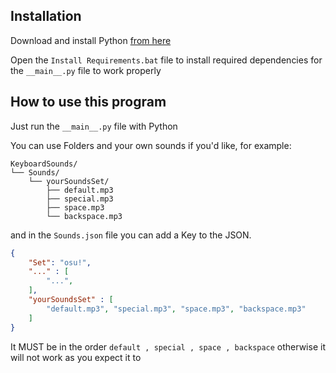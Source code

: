 ## Installation

Download and install Python [from here](https://www.python.org/ftp/python/3.12.6/python-3.12.6-amd64.exe)

Open the `Install Requirements.bat` file to install required dependencies for the `__main__.py` file to work properly

## How to use this program

Just run the `__main__.py` file with Python

You can use Folders and your own sounds if you'd like, for example:
```
KeyboardSounds/
└── Sounds/
    └── yourSoundsSet/
        ├── default.mp3
        ├── special.mp3
        ├── space.mp3
        └── backspace.mp3
```

and in the `Sounds.json` file you can add a Key to the JSON.

```json
{
    "Set": "osu!",
    "..." : [
        "...",
    ],
    "yourSoundsSet" : [
        "default.mp3", "special.mp3", "space.mp3", "backspace.mp3"
    ]
}
```

It MUST be in the order `default , special , space , backspace` otherwise it will not work as you expect it to
